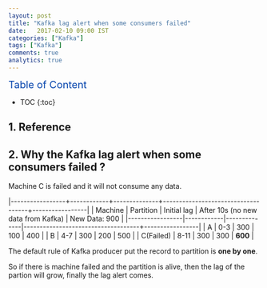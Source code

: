```yaml
---
layout: post
title: "Kafka lag alert when some consumers failed"
date:   2017-02-10 09:00 IST
categories: ["Kafka"]
tags: ["Kafka"]
comments: true
analytics: true
---
```


<span/>

<span style="color: #0645ad; font-size:20px">Table of Content<span/>

  * TOC
  {:toc}

## 1. Reference

## 2. Why the Kafka lag alert when some consumers failed ?

Machine C is failed and it will not consume any data.

|-----------------+------------+--------------+------------------------------------+-----------------|
| Machine         | Partition  | Initial lag  | After 10s (no new data from Kafka) |  New Data: 900  |
|-----------------|------------|--------------|------------------------------------+-----------------|
| A               | 0-3        | 300          | 100                                | 400             |
| B               | 4-7        | 300          | 200                                | 500             |
| C(Failed)       | 8-11       | 300          | 300                                | **600**         |

The default rule of Kafka producer put the record to partition is **one by one**.

So if there is machine failed and the partition is alive, then the lag of the partion will grow, finally the lag alert comes.
